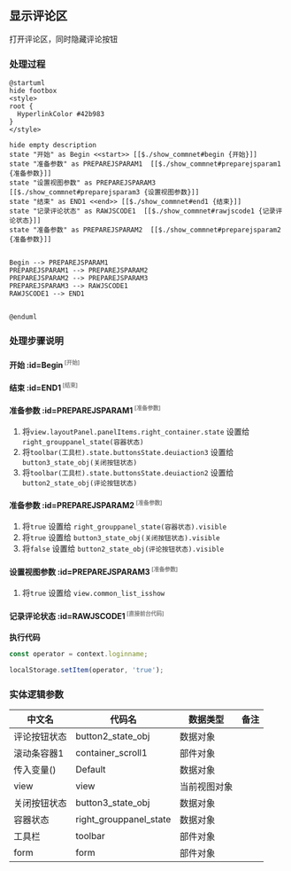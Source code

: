 ## 显示评论区 <!-- {docsify-ignore-all} -->

   打开评论区，同时隐藏评论按钮

### 处理过程

```plantuml
@startuml
hide footbox
<style>
root {
  HyperlinkColor #42b983
}
</style>

hide empty description
state "开始" as Begin <<start>> [[$./show_commnet#begin {开始}]]
state "准备参数" as PREPAREJSPARAM1  [[$./show_commnet#preparejsparam1 {准备参数}]]
state "设置视图参数" as PREPAREJSPARAM3  [[$./show_commnet#preparejsparam3 {设置视图参数}]]
state "结束" as END1 <<end>> [[$./show_commnet#end1 {结束}]]
state "记录评论状态" as RAWJSCODE1  [[$./show_commnet#rawjscode1 {记录评论状态}]]
state "准备参数" as PREPAREJSPARAM2  [[$./show_commnet#preparejsparam2 {准备参数}]]


Begin --> PREPAREJSPARAM1
PREPAREJSPARAM1 --> PREPAREJSPARAM2
PREPAREJSPARAM2 --> PREPAREJSPARAM3
PREPAREJSPARAM3 --> RAWJSCODE1
RAWJSCODE1 --> END1


@enduml
```


### 处理步骤说明

#### 开始 :id=Begin<sup class="footnote-symbol"> <font color=gray size=1>[开始]</font></sup>




#### 结束 :id=END1<sup class="footnote-symbol"> <font color=gray size=1>[结束]</font></sup>




#### 准备参数 :id=PREPAREJSPARAM1<sup class="footnote-symbol"> <font color=gray size=1>[准备参数]</font></sup>



1. 将`view.layoutPanel.panelItems.right_container.state` 设置给  `right_grouppanel_state(容器状态)`
2. 将`toolbar(工具栏).state.buttonsState.deuiaction3` 设置给  `button3_state_obj(关闭按钮状态)`
3. 将`toolbar(工具栏).state.buttonsState.deuiaction2` 设置给  `button2_state_obj(评论按钮状态)`

#### 准备参数 :id=PREPAREJSPARAM2<sup class="footnote-symbol"> <font color=gray size=1>[准备参数]</font></sup>



1. 将`true` 设置给  `right_grouppanel_state(容器状态).visible`
2. 将`true` 设置给  `button3_state_obj(关闭按钮状态).visible`
3. 将`false` 设置给  `button2_state_obj(评论按钮状态).visible`

#### 设置视图参数 :id=PREPAREJSPARAM3<sup class="footnote-symbol"> <font color=gray size=1>[准备参数]</font></sup>



1. 将`true` 设置给  `view.common_list_isshow`

#### 记录评论状态 :id=RAWJSCODE1<sup class="footnote-symbol"> <font color=gray size=1>[直接前台代码]</font></sup>



<p class="panel-title"><b>执行代码</b></p>

```javascript
const operator = context.loginname;

localStorage.setItem(operator, 'true');
```



### 实体逻辑参数

|    中文名   |    代码名    |  数据类型      |备注 |
| --------| --------| --------  | --------   |
|评论按钮状态|button2_state_obj|数据对象||
|滚动条容器1|container_scroll1|部件对象||
|传入变量(<i class="fa fa-check"/></i>)|Default|数据对象||
|view|view|当前视图对象||
|关闭按钮状态|button3_state_obj|数据对象||
|容器状态|right_grouppanel_state|数据对象||
|工具栏|toolbar|部件对象||
|form|form|部件对象||
